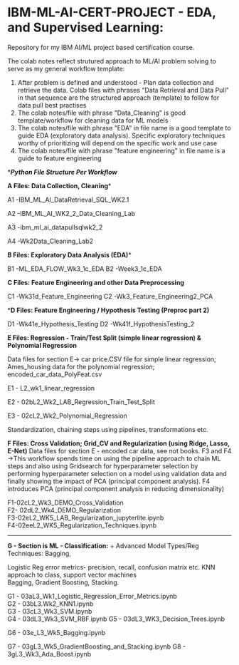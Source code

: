 # IBM-ML-AI-CERT-PROJECT - EDA, and Supervised Learning:

Repository for my IBM AI/ML project based certification course.

The colab notes reflect strutured approach to ML/AI problem solving to serve as my general workflow template:
  1. After problem is defined and understood - Plan data collection and retrieve the data.  Colab files with phrases "Data Retrieval and Data Pull" in that sequence are the structured approach (template) to follow for data pull best practises 
  2. The colab notes/file with phrase "Data_Cleaning" is good template/workflow for cleaning data for ML models
  3. The colab notes/file with phrase "EDA" in file name is a good template to guide EDA (exploratory data analysis). Specific exploratory techniques worthy of prioritizing will depend on the specific work and use case
  4. The colab notes/file with phrase "feature engineering" in file name is a guide to feature engineering
     
****Python File Structure Per Workflow***

**A Files: Data Collection, Cleaning***

  A1 -IBM_ML_AI_DataRetrieval_SQL_WK2.1  
  
  A2 -IBM_ML_AI_WK2_2_Data_Cleaning_Lab  
  
  A3 -ibm_ml_ai_datapullsqlwk2_2  
  
  A4 -Wk2Data_Cleaning_Lab2  
  

**B Files: Exploratory Data Analysis (EDA)***

  B1 -ML_EDA_FLOW_Wk3_1c_EDA
  B2 -Week3_1c_EDA
  
**C Files: Feature Engineering and other Data Preprocessing**

  C1 -Wk31d_Feature_Engineering
  C2 -Wk3_Feature_Engineering2_PCA

***D Files: Feature Engineering / Hypothesis Testing  (Preproc part 2)**

  D1 -Wk41e_Hypothesis_Testing
  D2 -Wk41f_HypothesisTesting_2

**E Files: Regression - Train/Test Split (simple linear regression) & Polynomial Regression**

Data files for section E-> car price.CSV file for simple linear regression;  Ames_housing data for the polynomial regression; encoded_car_data_PolyFeat.csv 

E1 -  L2_wk1_linear_regression  

E2 - 02bL2_Wk2_LAB_Regression_Train_Test_Split  

E3 - 02cL2_Wk2_Polynomial_Regression  


Standardization, chaining steps using pipelines, transformations etc. 

**F Files: Cross Validation; Grid_CV and Regularization (using Ridge, Lasso, E-Net)**
Data files for section E - encoded car data, see not books. 
F3 and F4 ->This workflow spends time on using the pipeline approach to chain ML steps and also using Gridsearch for hyperparameter selection by performing hyperparameter selection on a model using validation data and finally showing the impact of PCA (principal component analysis).  F4 introduces PCA (principal component analysis in reducing dimensionality)

F1-02cL2_Wk3_DEMO_Cross_Validation  
F2- 02dL2_Wk4_DEMO_Regularization  
F3-02eL2_WK5_LAB_Regularization_jupyterlite.ipynb  
F4-02eeL2_WK5_Regularization_Techniques.ipynb

------------------------------------------------------------------------------------------------------------------
**G - Section is ML  - Classification:**  + Advanced Model Types/Reg Techniques: Bagging,

Logistic Reg error metrics- precision, recall, confusion matrix etc. KNN approach to class, support vector machines  
Bagging, Gradient Boosting, Stacking. 

G1 - 03aL3_Wk1_Logistic_Regression_Error_Metrics.ipynb  
G2 - 03bL3.Wk2_KNN1.ipynb  
G3 - 03cL3_Wk3_SVM.ipynb  
G4 - 03dL3_Wk3_SVM_RBF.ipynb 
G5 - 03dL3_WK3_Decision_Trees.ipynb  

G6 - 03e_L3_Wk5_Bagging.ipynb 

G7 - 03gL3_Wk5_GradientBoosting_and_Stacking.ipynb 
G8 - 3gL3_Wk3_Ada_Boost.ipynb

